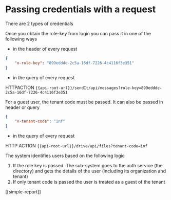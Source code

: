 # Passing credentials with a request

There are 2 types of credentials

Once you obtain the role-key from login you can pass it in one of the following ways

- in the header of every request

```json
{
    "x-role-key": "899eddde-2c5a-16df-7226-4c4116f3e351"
}
```

- in the query of every request

HTTPACTION `{{api-root-url}}/sendIt/api/messages?role-key=899eddde-2c5a-16df-7226-4c4116f3e351`

For a guest user, the tenant code must be passed. It can also be passed in header or query

```json
{
    "x-tenant-code": "inf"
}
```

- in the query of every request

HTTP ACTION `{{api-root-url}}/drive/api/files?tenant-code=inf`

The system identifies users based on the following logic

1. If the role key is passed. The sub-system goes to the auth service (the directory) and gets the details of the user (including its organization and tenant)
2. If only tenant code is passed the user is treated as a guest of the tenant


[[simple-report]]


